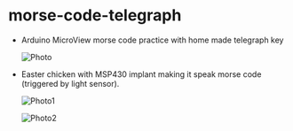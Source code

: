 # morse-code-telegraph
* Arduino MicroView morse code practice with home made telegraph key 

   ![Photo](https://github.com/magnetohack/morse-code-telegraph/edit/main/images/easter_egg_telegraph.jpg)

* Easter chicken with MSP430 implant making it speak morse code (triggered by light sensor). 

   ![Photo1](https://github.com/magnetohack/morse-code-telegraph/edit/main/images/morse-speaking-chicken.jpg)

  ![Photo2](https://github.com/magnetohack/morse-code-telegraph/edit/main/images/morse-implant.jpg)

